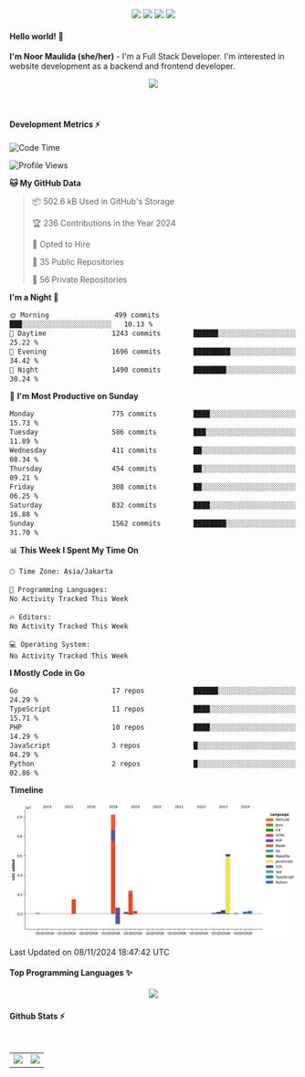 <p align="center">
  <img src="https://dev.discordprofiles.me/badge/status/814439552055771206?simple=true">
  <img src="https://dev.discordprofiles.me/badge/playing/814439552055771206">
  <img src="https://dev.discordprofiles.me/badge/vscode/814439552055771206">
  <img src="https://dev.discordprofiles.me/badge/spotify/814439552055771206">
</p>

#### Hello world! 👋
**I'm Noor Maulida (she/her)** - I'm a Full Stack Developer. I'm interested in website development as a backend and frontend developer.

<p align="center">
  <img src="https://skillicons.dev/icons?i=go,laravel,nodejs,vue,express,ruby,python,mongodb,docker,aws,gcp" />
</p>
<br>

#### Development Metrics ⚡
<!--START_SECTION:waka-->
![Code Time](http://img.shields.io/badge/Code%20Time-647%20hrs%2034%20mins-blue)

![Profile Views](http://img.shields.io/badge/Profile%20Views-10-blue)

**🐱 My GitHub Data** 

> 📦 502.6 kB Used in GitHub's Storage 
 > 
> 🏆 236 Contributions in the Year 2024
 > 
> 💼 Opted to Hire
 > 
> 📜 35 Public Repositories 
 > 
> 🔑 56 Private Repositories 
 > 
**I'm a Night 🦉** 

```text
🌞 Morning                499 commits         ███░░░░░░░░░░░░░░░░░░░░░░   10.13 % 
🌆 Daytime                1243 commits        ██████░░░░░░░░░░░░░░░░░░░   25.22 % 
🌃 Evening                1696 commits        █████████░░░░░░░░░░░░░░░░   34.42 % 
🌙 Night                  1490 commits        ████████░░░░░░░░░░░░░░░░░   30.24 % 
```
📅 **I'm Most Productive on Sunday** 

```text
Monday                   775 commits         ████░░░░░░░░░░░░░░░░░░░░░   15.73 % 
Tuesday                  586 commits         ███░░░░░░░░░░░░░░░░░░░░░░   11.89 % 
Wednesday                411 commits         ██░░░░░░░░░░░░░░░░░░░░░░░   08.34 % 
Thursday                 454 commits         ██░░░░░░░░░░░░░░░░░░░░░░░   09.21 % 
Friday                   308 commits         ██░░░░░░░░░░░░░░░░░░░░░░░   06.25 % 
Saturday                 832 commits         ████░░░░░░░░░░░░░░░░░░░░░   16.88 % 
Sunday                   1562 commits        ████████░░░░░░░░░░░░░░░░░   31.70 % 
```


📊 **This Week I Spent My Time On** 

```text
🕑︎ Time Zone: Asia/Jakarta

💬 Programming Languages: 
No Activity Tracked This Week

🔥 Editors: 
No Activity Tracked This Week

💻 Operating System: 
No Activity Tracked This Week
```

**I Mostly Code in Go** 

```text
Go                       17 repos            ██████░░░░░░░░░░░░░░░░░░░   24.29 % 
TypeScript               11 repos            ████░░░░░░░░░░░░░░░░░░░░░   15.71 % 
PHP                      10 repos            ████░░░░░░░░░░░░░░░░░░░░░   14.29 % 
JavaScript               3 repos             █░░░░░░░░░░░░░░░░░░░░░░░░   04.29 % 
Python                   2 repos             █░░░░░░░░░░░░░░░░░░░░░░░░   02.86 % 
```



**Timeline**

![Lines of Code chart](https://raw.githubusercontent.com/noormaulida/noormaulida/main/assets/bar_graph.png)


 Last Updated on 08/11/2024 18:47:42 UTC
<!--END_SECTION:waka-->

#### Top Programming Languages ✨
<p align="center">
  <img src="https://api.githubtrends.io/user/svg/noormaulida/langs?time_range=one_year&include_private=true&compact=true&theme=dark" />
</p>

#### Github Stats ⚡
<p align="center">
  <table>
    <tr>
      <td>
        <img src="https://github-readme-streak-stats.herokuapp.com?user=noormaulida&theme=react&hide_border=true&mode=weekly" height="180" />
      </td>
      <td>
        <img src="https://github-readme-stats.vercel.app/api?username=noormaulida&theme=react&count_private=true&hide_border=true&line_height=20" height="180"/>
      </td>
    </tr>
</p>
<br>
